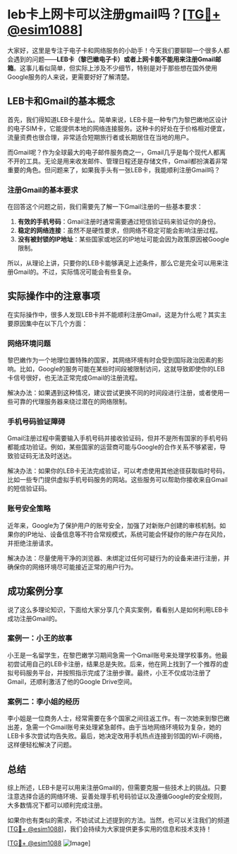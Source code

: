 # leb卡上网卡可以注册gmail吗？[[TG💪+ @esim1088](https://t.me/s/esim1088)]

大家好，这里是专注于电子卡和网络服务的小助手！今天我们要聊聊一个很多人都会遇到的问题——**LEB卡（黎巴嫩电子卡）或者上网卡能不能用来注册Gmail邮箱**。这事儿看似简单，但实际上涉及不少细节，特别是对于那些想在国外使用Google服务的人来说，更需要好好了解清楚。

## LEB卡和Gmail的基本概念

首先，我们得知道LEB卡是什么。简单来说，LEB卡是一种专门为黎巴嫩地区设计的电子SIM卡，它能提供本地的网络连接服务。这种卡的好处在于价格相对便宜，流量资费也很合理，非常适合短期旅行者或长期居住在当地的用户。

而Gmail呢？作为全球最大的电子邮件服务商之一，Gmail几乎是每个现代人都离不开的工具。无论是用来收发邮件、管理日程还是存储文件，Gmail都扮演着非常重要的角色。但问题来了，如果我手头有一张LEB卡，我能顺利注册Gmail吗？

### 注册Gmail的基本要求

在回答这个问题之前，我们需要先了解一下Gmail注册的一些基本要求：

1. **有效的手机号码**：Gmail注册时通常需要通过短信验证码来验证你的身份。
2. **稳定的网络连接**：虽然不是硬性要求，但网络不稳定可能会影响注册过程。
3. **没有被封锁的IP地址**：某些国家或地区的IP地址可能会因为政策原因被Google限制。

所以，从理论上讲，只要你的LEB卡能够满足上述条件，那么它是完全可以用来注册Gmail的。不过，实际情况可能会有些复杂。

## 实际操作中的注意事项

在实际操作中，很多人发现LEB卡并不能顺利注册Gmail，这是为什么呢？其实主要原因集中在以下几个方面：

### 网络环境问题

黎巴嫩作为一个地理位置特殊的国家，其网络环境有时会受到国际政治因素的影响。比如，Google的服务可能在某些时间段被限制访问，这就导致即使你的LEB卡信号很好，也无法正常完成Gmail的注册流程。

解决办法：如果遇到这种情况，建议尝试更换不同的时间段进行注册，或者使用一些可靠的代理服务器来绕过潜在的网络限制。

### 手机号码验证障碍

Gmail注册过程中需要输入手机号码并接收验证码，但并不是所有国家的手机号码都能成功验证。例如，某些国家的运营商可能与Google的合作关系不够紧密，导致验证码无法及时送达。

解决办法：如果你的LEB卡无法完成验证，可以考虑使用其他途径获取临时号码，比如一些专门提供虚拟手机号码服务的网站。这些服务可以帮助你接收来自Gmail的短信验证码。

### 账号安全策略

近年来，Google为了保护用户的账号安全，加强了对新账户创建的审核机制。如果你的IP地址、设备信息等不符合常规模式，系统可能会怀疑你的账户存在风险，并拒绝注册请求。

解决办法：尽量使用干净的浏览器、未绑定过任何可疑行为的设备来进行注册，并确保你的网络环境尽可能接近正常的用户行为。

## 成功案例分享

说了这么多理论知识，下面给大家分享几个真实案例，看看别人是如何利用LEB卡成功注册Gmail的。

### 案例一：小王的故事

小王是一名留学生，在黎巴嫩学习期间急需一个Gmail账号来处理学校事务。他最初尝试用自己的LEB卡注册，结果总是失败。后来，他在网上找到了一个推荐的虚拟号码服务平台，并按照指示完成了注册步骤。最终，小王不仅成功注册了Gmail，还顺利激活了他的Google Drive空间。

### 案例二：李小姐的经历

李小姐是一位商务人士，经常需要在多个国家之间往返工作。有一次她来到黎巴嫩出差，急需一个Gmail账号来处理紧急邮件。由于当地网络环境较为复杂，她的LEB卡多次尝试均告失败。最后，她决定改用手机热点连接到邻国的Wi-Fi网络，这样便轻松解决了问题。

## 总结

综上所述，LEB卡是可以用来注册Gmail的，但需要克服一些技术上的挑战。只要注意选择合适的网络环境、妥善处理手机号码验证以及遵循Google的安全规则，大多数情况下都可以顺利完成注册。

如果你也有类似的需求，不妨试试上述提到的方法。当然，也可以关注我们的频道[[TG💪+ @esim1088](https://t.me/s/esim1088)]，我们会持续为大家提供更多实用的信息和技术支持！

[[TG💪+ @esim1088](https://t.me/s/esim1088) ![Image](https://i.postimg.cc/4NQfJmqS/Snipaste-2025-05-13-00-14-12.png)]